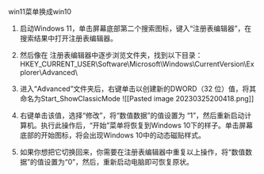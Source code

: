 win11菜单换成win10

1. 启动Windows 11，单击屏幕底部第二个搜索图标，键入“注册表编辑器”，在搜索结果中打开注册表编辑器。
2. 然后像在 注册表编辑器中逐步浏览文件夹，找到以下目录：
   HKEY_CURRENT_USER\Software\Microsoft\Windows\CurrentVersion\Explorer\Advanced\

3. 进入“Advanced”文件夹后，右键单击以创建新的DWORD（32 位）值，将其命名为Start_ShowClassicMode
   ![[Pasted image 20230325200418.png]]

4. 右键单击该值，选择“修改”，将“数值数据”的值设置为 “1”，然后重新启动计算机。执行此操作后，“开始”菜单将恢复到Windows 10下的样子。单击屏幕底部的开始图标，将会出现Windows 10中的动态磁贴样式。

5. 如果你想把它切换回来，你需要在注册表编辑器中重复以上操作，将“数值数据”的值设置为“0”，然后，重新启动电脑即可恢复原状。
